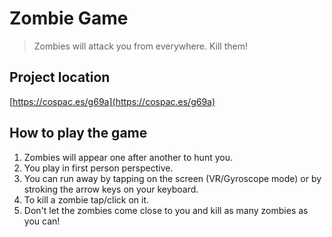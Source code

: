 # Zombie Game

> Zombies will attack you from everywhere. Kill them!

## Project location

[https://cospac.es/g69a](https://cospac.es/g69a)

## How to play the game

1. Zombies will appear one after another to hunt you.
2. You play in first person perspective.
3. You can run away by tapping on the screen (VR/Gyroscope mode) or by stroking the arrow keys on your keyboard.
4. To kill a zombie tap/click on it.
5. Don't let the zombies come close to you and kill as many zombies as you can!
